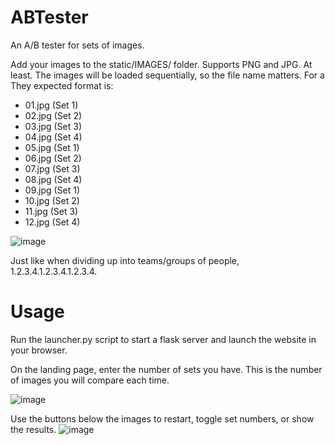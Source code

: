 # ABTester
An A/B tester for sets of images.

Add your images to the static/IMAGES/ folder. Supports PNG and JPG. At least.
The images will be loaded sequentially, so the file name matters.
For a They expected format is:
* 01.jpg (Set 1)
* 02.jpg (Set 2)
* 03.jpg (Set 3)
* 04.jpg (Set 4)
* 05.jpg (Set 1)
* 06.jpg (Set 2)
* 07.jpg (Set 3)
* 08.jpg (Set 4)
* 09.jpg (Set 1)
* 10.jpg (Set 2)
* 11.jpg (Set 3)
* 12.jpg (Set 4)

![image](https://github.com/MNeMoNiCuZ/ABTester/assets/60541708/60663171-a86b-4416-af4b-b8f94abd945e)


Just like when dividing up into teams/groups of people, 1.2.3.4.1.2.3.4.1.2.3.4.

# Usage
Run the launcher.py script to start a flask server and launch the website in your browser.

On the landing page, enter the number of sets you have.
This is the number of images you will compare each time.

![image](https://github.com/MNeMoNiCuZ/ABTester/assets/60541708/e8a91261-1746-4610-af2b-ffda5d1708c8)

Use the buttons below the images to restart, toggle set numbers, or show the results.
![image](https://github.com/MNeMoNiCuZ/ABTester/assets/60541708/1a3661ac-e022-4467-879f-cc6b3fc00151)

